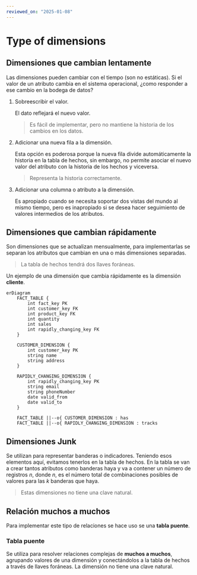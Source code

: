 ```yaml
---
reviewed_on: "2025-01-08"
---
```


# Type of dimensions

## Dimensiones que cambian lentamente

Las dimensiones pueden cambiar con el tiempo (son no estáticas). Si el valor de un atributo cambia en el sistema operacional, ¿como responder a ese cambio en la bodega de datos?

1. Sobreescribir el valor.

	El dato reflejará el nuevo valor.

	> Es fácil de implementar, pero no mantiene la historia de los cambios en los datos.

2. Adicionar una nueva fila a la dimensión.

	Esta opción es poderosa porque la nueva fila divide automáticamente la historia en la tabla de hechos, sin embargo, no permite asociar el nuevo valor del atributo con la historia de los hechos y viceversa.

	> Representa la historia correctamente.

3. Adicionar una columna o atributo a la dimensión.

	Es apropiado cuando se necesita soportar dos vistas del mundo al mismo tiempo, pero es inapropiado si se desea hacer seguimiento de valores intermedios de los atributos.

## Dimensiones que cambian rápidamente

Son dimensiones que se actualizan mensualmente, para implementarlas se separan los atributos que cambian en una o más dimensiones separadas.

> La tabla de hechos tendrá dos llaves foráneas.

Un ejemplo de una dimensión que cambia rápidamente es la dimensión **cliente**.

```mermaid
erDiagram
	FACT_TABLE {
		int fact_key PK
		int customer_key FK
		int product_key FK
		int quantity
		int sales
		int rapidly_changing_key FK
	}

	CUSTOMER_DIMENSION {
		int customer_key PK
		string name
		string address
	}

	RAPIDLY_CHANGING_DIMENSION {
		int rapidly_changing_key PK
		string email
		string phoneNumber
		date valid_from
		date valid_to
	}

	FACT_TABLE ||--o{ CUSTOMER_DIMENSION : has
	FACT_TABLE ||--o{ RAPIDLY_CHANGING_DIMENSION : tracks
```

## Dimensiones Junk

Se utilizan para representar banderas o indicadores. Teniendo esos elementos aquí, evitamos tenerlos en la tabla de hechos. En la tabla se van a crear tantos atributos como banderas haya y va a contener un número de registros $n$, donde $n$, es el número total de combinaciones posibles de valores para las $k$ banderas que haya.

> Estas dimensiones no tiene una clave natural.

## Relación muchos a muchos

Para implementar este tipo de relaciones se hace uso se una **tabla puente**.

### Tabla puente

Se utiliza para resolver relaciones complejas de **muchos a muchos**, agrupando valores de una dimensión y conectándolos a la tabla de hechos a través de llaves foráneas. La dimensión no tiene una clave natural.
